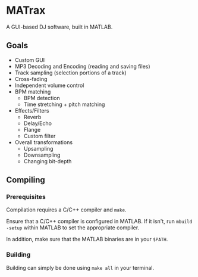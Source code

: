 # MATrax

A GUI-based DJ software, built in MATLAB.

## Goals

* Custom GUI
* MP3 Decoding and Encoding (reading and saving files)
* Track sampling (selection portions of a track)
* Cross-fading
* Independent volume control
* BPM matching
  * BPM detection
  * Time stretching + pitch matching
* Effects/Filters
  * Reverb
  * Delay/Echo
  * Flange
  * Custom filter
* Overall transformations
  * Upsampling
  * Downsampling
  * Changing bit-depth

## Compiling

### Prerequisites

Compilation requires a C/C++ compiler and `make`.

Ensure that a C/C++ compiler is configured in MATLAB. If it isn't, run `mbuild
-setup` within MATLAB to set the appropriate compiler.

In addition, make sure that the MATLAB binaries are in your `$PATH`.

### Building

Building can simply be done using `make all` in your terminal.
